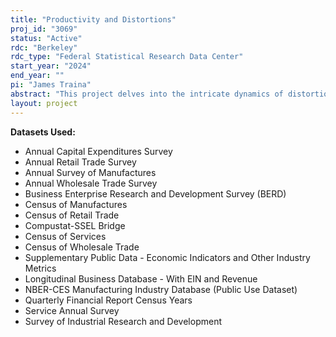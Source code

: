 ```yaml
---
title: "Productivity and Distortions"
proj_id: "3069"
status: "Active"
rdc: "Berkeley"
rdc_type: "Federal Statistical Research Data Center"
start_year: "2024"
end_year: ""
pi: "James Traina"
abstract: "This project delves into the intricate dynamics of distortions and their impact on productivity measurement across diverse sectors, including manufacturing, trade, and services. Leveraging the granularity of restricted-use microdata, this study employs a novel micro-econometric approach to uncover productions functions, productivity estimates, and distortions. The central hypothesis of the research is that distortions significantly influence productivity measurements, with these influences varying across sectors due to the specific types of distortions prevalent in each market. Additionally, this study posits several secondary hypotheses for testing: distortions may be larger in service sectors compared to manufacturing and trade sectors; less capital-intensive industries may exhibit different manifestations and sensitivities to distortions; and the impact of distortions on productivity may be moderated by firm-specific factors such as size, age, and management practices. The final analysis will provide a nuanced understanding of the interplay between distortions and productivity. The findings are expected to contribute to the broader discourse on productivity measurement and distortions, improving Census estimates of sectoral productivity."
layout: project
---
```


**Datasets Used:**

  - Annual Capital Expenditures Survey 
  - Annual Retail Trade Survey 
  - Annual Survey of Manufactures 
  - Annual Wholesale Trade Survey 
  - Business Enterprise Research and Development Survey (BERD) 
  - Census of Manufactures 
  - Census of Retail Trade 
  - Compustat-SSEL Bridge 
  - Census of Services 
  - Census of Wholesale Trade 
  - Supplementary Public Data - Economic Indicators and Other Industry Metrics 
  - Longitudinal Business Database - With EIN and Revenue 
  - NBER-CES Manufacturing Industry Database (Public Use Dataset) 
  - Quarterly Financial Report Census Years 
  - Service Annual Survey 
  - Survey of Industrial Research and Development 

